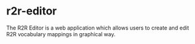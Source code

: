 r2r-editor
==========

The R2R Editor is a web application which allows users to create and edit R2R vocabulary mappings in graphical way.